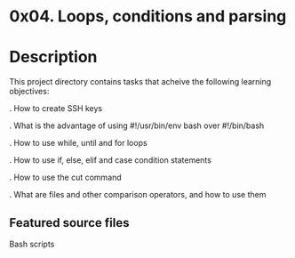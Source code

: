# 0x04. Loops, conditions and parsing

# Description
This project directory contains tasks that acheive the following learning objectives:

. How to create SSH keys

. What is the advantage of using #!/usr/bin/env bash over #!/bin/bash

. How to use while, until and for loops

. How to use if, else, elif and case condition statements

. How to use the cut command

. What are files and other comparison operators, and how to use them


## Featured source files
Bash scripts
